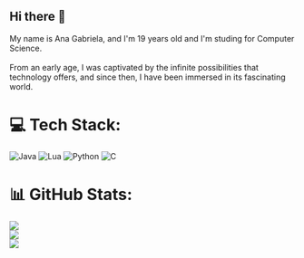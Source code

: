 ## Hi there 👋
My name is Ana Gabriela, and I'm 19 years old and I'm studing for Computer Science. <br><br> From an early age, I was captivated by the infinite possibilities that technology offers, and since then, I have been immersed in its fascinating world.

# 💻 Tech Stack:
![Java](https://img.shields.io/badge/java-%23ED8B00.svg?style=for-the-badge&logo=openjdk&logoColor=white) ![Lua](https://img.shields.io/badge/lua-%232C2D72.svg?style=for-the-badge&logo=lua&logoColor=white) ![Python](https://img.shields.io/badge/python-3670A0?style=for-the-badge&logo=python&logoColor=ffdd54) ![C](https://img.shields.io/badge/c-%2300599C.svg?style=for-the-badge&logo=c&logoColor=white)

# 📊 GitHub Stats:
![](https://github-readme-stats.vercel.app/api?username=nahuel934&theme=dark&hide_border=false&include_all_commits=false&count_private=false)<br/>
![](https://github-readme-streak-stats.herokuapp.com/?user=nahuel934&theme=dark&hide_border=false)<br/>
![](https://github-readme-stats.vercel.app/api/top-langs/?username=nahuel934&theme=dark&hide_border=false&include_all_commits=false&count_private=false&layout=compact)

<!--
**AnaGabriela-Dev/anagabriela-dev** is a ✨ _special_ ✨ repository because its `README.md` (this file) appears on your GitHub profile.

Here are some ideas to get you started:

- 🔭 I’m currently working on ...
- 🌱 I’m currently learning ...
- 👯 I’m looking to collaborate on ...
- 🤔 I’m looking for help with ...
- 💬 Ask me about ...
- 📫 How to reach me: ...
- 😄 Pronouns: ...
- ⚡ Fun fact: ...
-->
